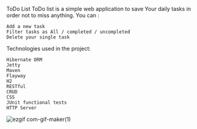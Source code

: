 ToDo List
ToDo list is a simple web application to save Your daily tasks in order not to miss anything. You can :

    Add a new task
    Filter tasks as All / completed / uncompleted
    Delete your single task

Technologies used in the project:

    Hibernate ORM
    Jetty
    Maven
    Flayway
    H2
    RESTful
    CRUD
    CSS
    JUnit functional tests
    HTTP Server

    
    
    
   


![ezgif com-gif-maker(1)](https://user-images.githubusercontent.com/97319080/174397760-ece8df2d-16c6-40be-bb02-10187687e19e.gif)
